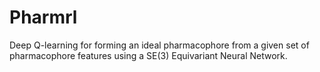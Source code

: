 # Pharmrl

Deep Q-learning for forming an ideal pharmacophore from a given set of pharmacophore features using a SE(3) Equivariant Neural Network.